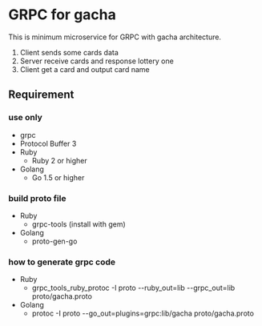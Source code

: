 # GRPC for gacha 

This is minimum microservice for GRPC with gacha architecture.

1. Client sends some cards data
2. Server receive cards and response lottery one
3. Client get a card and output card name

## Requirement

### use only

- grpc
- Protocol Buffer 3
- Ruby
    - Ruby 2 or higher
- Golang
    - Go 1.5 or higher

### build proto file

- Ruby
    - grpc-tools (install with gem)
- Golang
    - proto-gen-go

### how to generate grpc code

- Ruby
    - grpc_tools_ruby_protoc -I proto --ruby_out=lib --grpc_out=lib proto/gacha.proto
- Golang
    - protoc -I proto --go_out=plugins=grpc:lib/gacha proto/gacha.proto
